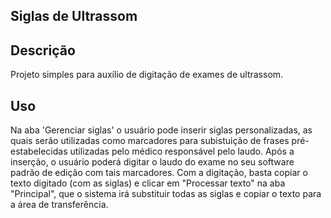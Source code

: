 ## Siglas de Ultrassom

## Descrição

Projeto simples para auxílio de digitação de exames de ultrassom.

## Uso

Na aba 'Gerenciar siglas' o usuário pode inserir siglas personalizadas, as quais serão utilizadas como marcadores para subistuição de frases pré-estabelecidas 
utilizadas pelo médico responsável pelo laudo. Após a inserção, o usuário poderá digitar o laudo do exame no seu software padrão de edição com tais marcadores.
Com a digitação, basta copiar o texto digitado (com as siglas) e clicar em "Processar texto" na aba "Principal", que o sistema irá substituir todas as siglas
e copiar o texto para a área de transferência. 


